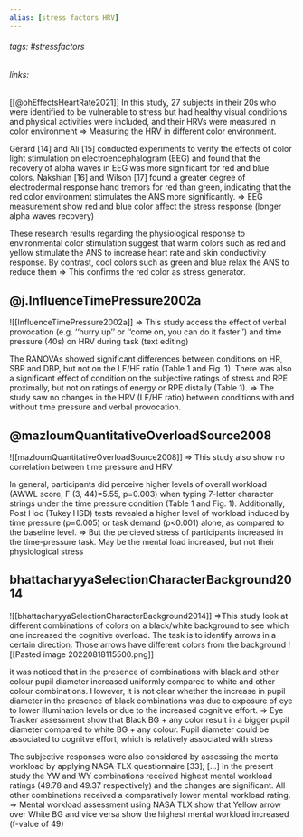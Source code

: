 ```yaml
---
alias: [stress factors HRV]
---
```

###### tags: #stressfactors  
###### links:  

[[@ohEffectsHeartRate2021]]
 In this study, 27 subjects in their 20s who were identified to be vulnerable to stress but had healthy visual conditions and physical activities were included, and their HRVs were measured in color environment
=> Measuring the HRV in different color environment.

Gerard [14] and Ali [15] conducted experiments to verify the effects of color light stimulation on electroencephalogram (EEG) and found that the recovery of alpha waves in EEG was more significant for red and blue colors. Nakshian [16] and Wilson [17] found a greater degree of electrodermal response hand tremors for red than green, indicating that the red color environment stimulates the ANS more significantly.
=> EEG  measurement show red and blue color affect the stress response (longer alpha waves recovery)

These research results regarding the physiological response to environmental color stimulation suggest that warm colors such as red and yellow stimulate the ANS to increase heart rate and skin conductivity response. By contrast, cool colors such as green and blue relax the ANS to reduce them
=> This confirms the red color as stress generator.


## @j.InfluenceTimePressure2002a
![[InfluenceTimePressure2002a]]
=> This study access the effect of verbal provocation (e.g. ‘‘hurry up’’ or ‘‘come on, you can do it faster’’) and time pressure  (40s) on HRV during task (text editing)

The RANOVAs showed significant differences between conditions on HR, SBP and DBP, but not on the LF/HF ratio (Table 1 and Fig. 1). There was also a significant effect of condition on the subjective ratings of stress and RPE proximally, but not on ratings of energy or RPE distally (Table 1).
=> The study saw no changes in the HRV (LF/HF ratio) between conditions with and without time pressure and verbal provocation. 


## @mazloumQuantitativeOverloadSource2008
![[mazloumQuantitativeOverloadSource2008]]
=> This study also show no correlation between time pressure and HRV

In general, participants did perceive higher levels of overall workload (AWWL score, F (3, 44)=5.55, p=0.003) when typing 7-letter character strings under the time pressure condition (Table 1 and Fig. 1). Additionally, Post Hoc (Tukey HSD) tests revealed a higher level of workload induced by time pressure (p=0.005) or task demand (p<0.001) alone, as compared to the baseline level.
=> But the percieved stress of participants increased in the time-pressure task. May be the mental load increased, but not their physiological stress

## bhattacharyyaSelectionCharacterBackground2014
![[bhattacharyyaSelectionCharacterBackground2014]]
=>This study look at different combinations of colors on a black/white background to see which one increased the cognitive overload. The task is to identify arrows in a certain direction. Those arrows have different colors from the background
	![[Pasted image 20220818115500.png]]

it was noticed that in the presence of combinations with black and other colour pupil diameter increased uniformly compared to white and other colour combinations. However, it is not clear whether the increase in pupil diameter in the presence of black combinations was due to exposure of eye to lower illumination levels or due to the increased cognitive effort.
=> Eye Tracker assessment show that  Black BG + any color result in a bigger pupil diameter compared to white BG + any colour. Pupil diameter could be associated to cognitve effort, which is relatively associated with stress

The subjective responses were also considered by assessing the mental workload by applying NASA-TLX questionnaire [33]; [...]
In the present study the YW and WY combinations received highest mental workload ratings (49.78 and 49.37 respectively) and the changes are significant. All other combinations received a comparatively lower mental workload rating.
=> Mental workload assessment using NASA TLX show that Yellow arrow over White BG and vice versa show the highest mental workload increased (f-value of 49)
